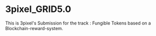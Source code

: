 # 3pixel_GRID5.0
This is 3pixel's Submission for the track : Fungible Tokens based on a Blockchain-reward-system.
